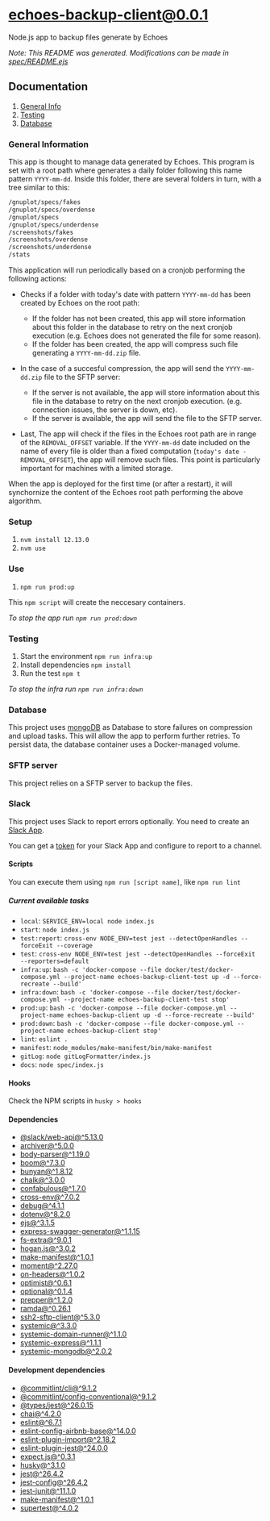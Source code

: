 # echoes-backup-client@0.0.1

Node.js app to backup files generate by Echoes

_Note: This README was generated. Modifications can be made in [spec/README.ejs](spec/README.ejs)_

## Documentation

1. [General Info](#general-information)
2. [Testing](#testing)
3. [Database](#database)

### General Information

This app is thought to manage data generated by Echoes. This program is set with a root path where generates a daily folder following this name pattern `YYYY-mm-dd`. Inside this folder, there are several folders in turn, with a tree similar to this:

```sh
/gnuplot/specs/fakes
/gnuplot/specs/overdense
/gnuplot/specs
/gnuplot/specs/underdense
/screenshots/fakes
/screenshots/overdense
/screenshots/underdense
/stats
```

This application will run periodically based on a cronjob performing the following actions:

- Checks if a folder with today's date with pattern `YYYY-mm-dd` has been created by Echoes on the root path:
    - If the folder has not been created, this app will store information about this folder in the database to retry on the next cronjob execution (e.g. Echoes does not generated the file for some reason).
    - If the folder has been created, the app will compress such file generating a `YYYY-mm-dd.zip` file.
        
- In the case of a succesful compression, the app will send the `YYYY-mm-dd.zip` file to the SFTP server:
    - If the server is not available, the app will store information about this file in the database to retry on the next cronjob execution. (e.g. connection issues, the server is down, etc).
    - If the server is available, the app will send the file to the SFTP server.

- Last, The app will check if the files in the Echoes root path are in range of the `REMOVAL_OFFSET` variable. If the `YYYY-mm-dd` date included on the name of every file is older than a fixed computation (`today's date - REMOVAL_OFFSET`), the app will remove such files. This point is particularly important for machines with a limited storage.

When the app is deployed for the first time (or after a restart), it will synchornize the content of the Echoes root path performing the above algorithm.

### Setup

1. `nvm install 12.13.0`
2. `nvm use`

### Use

1. `npm run prod:up`

This `npm script` will create the neccesary containers.

_To stop the app run `npm run prod:down`_

### Testing

1. Start the environment `npm run infra:up`
2. Install dependencies `npm install`
3. Run the test `npm t`

_To stop the infra run `npm run infra:down`_

### Database

This project uses [mongoDB](https://www.mongodb.com/) as Database to store failures on compression and upload tasks. This will allow the app to perform further retries. To persist data, the database container uses a Docker-managed volume.

### SFTP server

This project relies on a SFTP server to backup the files.

### Slack

This project uses Slack to report errors optionally. You need to create an [Slack App](https://api.slack.com/apps).

You can get a [token](https://api.slack.com/tokens) for your Slack App and configure to report to a channel.

#### Scripts 

You can execute them using `npm run [script name]`, like `npm run lint`

##### Current available tasks

- `local`: `SERVICE_ENV=local node index.js`
- `start`: `node index.js`
- `test:report`: `cross-env NODE_ENV=test jest --detectOpenHandles --forceExit --coverage`
- `test`: `cross-env NODE_ENV=test jest --detectOpenHandles --forceExit --reporters=default`
- `infra:up`: `bash -c 'docker-compose --file docker/test/docker-compose.yml --project-name echoes-backup-client-test up -d --force-recreate --build'`
- `infra:down`: `bash -c 'docker-compose --file docker/test/docker-compose.yml --project-name echoes-backup-client-test stop'`
- `prod:up`: `bash -c 'docker-compose --file docker-compose.yml --project-name echoes-backup-client up -d --force-recreate --build'`
- `prod:down`: `bash -c 'docker-compose --file docker-compose.yml --project-name echoes-backup-client stop'`
- `lint`: `eslint .`
- `manifest`: `node_modules/make-manifest/bin/make-manifest`
- `gitLog`: `node gitLogFormatter/index.js`
- `docs`: `node spec/index.js`

#### Hooks

Check the NPM scripts in `husky > hooks` 

#### Dependencies

- [@slack/web-api@^5.13.0](https://www.npmjs.com/package/@slack/web-api)
- [archiver@^5.0.0](https://www.npmjs.com/package/archiver)
- [body-parser@^1.19.0](https://www.npmjs.com/package/body-parser)
- [boom@^7.3.0](https://www.npmjs.com/package/boom)
- [bunyan@^1.8.12](https://www.npmjs.com/package/bunyan)
- [chalk@^3.0.0](https://www.npmjs.com/package/chalk)
- [confabulous@^1.7.0](https://www.npmjs.com/package/confabulous)
- [cross-env@^7.0.2](https://www.npmjs.com/package/cross-env)
- [debug@^4.1.1](https://www.npmjs.com/package/debug)
- [dotenv@^8.2.0](https://www.npmjs.com/package/dotenv)
- [ejs@^3.1.5](https://www.npmjs.com/package/ejs)
- [express-swagger-generator@^1.1.15](https://www.npmjs.com/package/express-swagger-generator)
- [fs-extra@^9.0.1](https://www.npmjs.com/package/fs-extra)
- [hogan.js@^3.0.2](https://www.npmjs.com/package/hogan.js)
- [make-manifest@^1.0.1](https://www.npmjs.com/package/make-manifest)
- [moment@^2.27.0](https://www.npmjs.com/package/moment)
- [on-headers@^1.0.2](https://www.npmjs.com/package/on-headers)
- [optimist@^0.6.1](https://www.npmjs.com/package/optimist)
- [optional@^0.1.4](https://www.npmjs.com/package/optional)
- [prepper@^1.2.0](https://www.npmjs.com/package/prepper)
- [ramda@^0.26.1](https://www.npmjs.com/package/ramda)
- [ssh2-sftp-client@^5.3.0](https://www.npmjs.com/package/ssh2-sftp-client)
- [systemic@^3.3.0](https://www.npmjs.com/package/systemic)
- [systemic-domain-runner@^1.1.0](https://www.npmjs.com/package/systemic-domain-runner)
- [systemic-express@^1.1.1](https://www.npmjs.com/package/systemic-express)
- [systemic-mongodb@^2.0.2](https://www.npmjs.com/package/systemic-mongodb)

#### Development dependencies

- [@commitlint/cli@^9.1.2](https://www.npmjs.com/package/@commitlint/cli)
- [@commitlint/config-conventional@^9.1.2](https://www.npmjs.com/package/@commitlint/config-conventional)
- [@types/jest@^26.0.15](https://www.npmjs.com/package/@types/jest)
- [chai@^4.2.0](https://www.npmjs.com/package/chai)
- [eslint@^6.7.1](https://www.npmjs.com/package/eslint)
- [eslint-config-airbnb-base@^14.0.0](https://www.npmjs.com/package/eslint-config-airbnb-base)
- [eslint-plugin-import@^2.18.2](https://www.npmjs.com/package/eslint-plugin-import)
- [eslint-plugin-jest@^24.0.0](https://www.npmjs.com/package/eslint-plugin-jest)
- [expect.js@^0.3.1](https://www.npmjs.com/package/expect.js)
- [husky@^3.1.0](https://www.npmjs.com/package/husky)
- [jest@^26.4.2](https://www.npmjs.com/package/jest)
- [jest-config@^26.4.2](https://www.npmjs.com/package/jest-config)
- [jest-junit@^11.1.0](https://www.npmjs.com/package/jest-junit)
- [make-manifest@^1.0.1](https://www.npmjs.com/package/make-manifest)
- [supertest@^4.0.2](https://www.npmjs.com/package/supertest)

